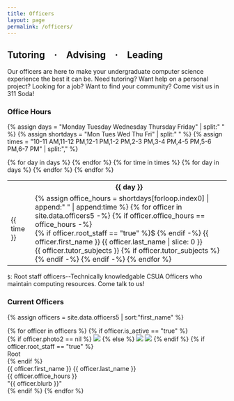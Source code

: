 ```yaml
---
title: Officers
layout: page
permalink: /officers/
---
```


## Tutoring · Advising · Leading

Our officers are here to make your undergraduate computer science experience
the best it can be. Need tutoring? Want help on a personal project? Looking for
a job? Want to find your community? Come visit us in 311 Soda!

### Office Hours

{% assign days = "Monday Tuesday Wednesday Thursday Friday" | split:" " %}
{% assign shortdays = "Mon Tues Wed Thu Fri" | split:" " %}
{% assign times = "10-11 AM,11-12 PM,12-1 PM,1-2 PM,2-3 PM,3-4 PM,4-5 PM,5-6 PM,6-7 PM" | split:"," %}

<div class="officer-calendar">
<table>
<tr>
<th>
</th>
{% for day in days %}
<th class="day">
{{ day }}
</th>
{% endfor %}
</tr>
{% for time in times %}
<tr>
<td class="time">
{{ time }}
</td>
{% for day in days %}
<td class="officer-cell">
{% assign office_hours = shortdays[forloop.index0] | append:" " | append:time %}
{% for officer in site.data.officers5 -%}
{% if officer.office_hours == office_hours -%}
<div class="{% if officer.root_staff == "true" %}root-staff{% endif %}">
{% if officer.root_staff == "true" %}$&nbsp;{% endif -%}
{{ officer.first_name }}&nbsp;{{ officer.last_name | slice: 0 }}
</div>
{{ officer.tutor_subjects }}
{% if officer.tutor_subjects %}
{% endif -%}
{% endif -%}
{% endfor %}
</td>
{% endfor %}
</tr>
{% endfor %}
</table>
</div>

`$`: Root staff officers--Technically knowledgable CSUA Officers who maintain
computing resources. Come talk to us!

### Current Officers

{% assign officers = site.data.officers5 | sort:"first_name" %}
<div class="roster">
{% for officer in officers %}
{% if officer.is_active == "true" %}
<div class="officer">
<div class="photo-frame">
{% if officer.photo2 == nil %}
<img class="single" src="https://www.csua.berkeley.edu/media/{{ officer.photo1 }}">
{% else %}
<img class="photoone" src="https://www.csua.berkeley.edu/media/{{ officer.photo1 }}">
<img class="phototwo" src="https://www.csua.berkeley.edu/media/{{ officer.photo2 }}">
{% endif %}
{% if officer.root_staff == "true" %}
<div class="root-staff-banner">Root</div>
{% endif %}
</div>
<div class="name">{{ officer.first_name }} {{ officer.last_name }}</div>
<div class="officehours">{{ officer.office_hours }}</div>
<div class="blurb">"{{ officer.blurb }}"</div>
</div>
{% endif %}
{% endfor %}
</div>

